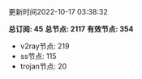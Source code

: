 更新时间2022-10-17 03:38:32

**总订阅: 45**
**总节点: 2117**
**有效节点: 354**
- v2ray节点: 219
- ss节点: 115
- trojan节点: 20
